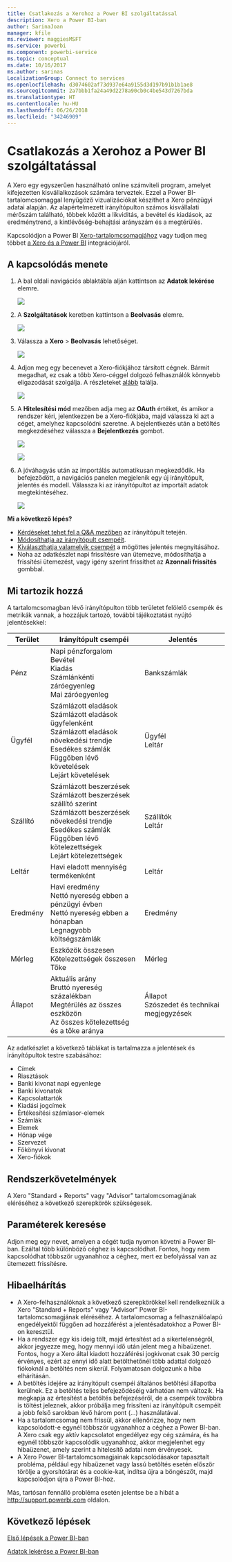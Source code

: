 ```yaml
---
title: Csatlakozás a Xerohoz a Power BI szolgáltatással
description: Xero a Power BI-ban
author: SarinaJoan
manager: kfile
ms.reviewer: maggiesMSFT
ms.service: powerbi
ms.component: powerbi-service
ms.topic: conceptual
ms.date: 10/16/2017
ms.author: sarinas
LocalizationGroup: Connect to services
ms.openlocfilehash: d3074602af73d937e64a9155d3d197b91b1b1ae8
ms.sourcegitcommit: 2a7bbb1fa24a49d2278a90cb0c4be543d7267bda
ms.translationtype: HT
ms.contentlocale: hu-HU
ms.lasthandoff: 06/26/2018
ms.locfileid: "34246909"
---
```

# <a name="connect-to-xero-with-power-bi"></a>Csatlakozás a Xerohoz a Power BI szolgáltatással
A Xero egy egyszerűen használható online számviteli program, amelyet kifejezetten kisvállalkozások számára terveztek. Ezzel a Power BI-tartalomcsomaggal lenyűgöző vizualizációkat készíthet a Xero pénzügyi adatai alapján. Az alapértelmezett irányítópulton számos kisvállalati mérőszám található, többek között a likviditás, a bevétel és kiadások, az eredménytrend, a kintlévőség-behajtási arányszám és a megtérülés.

Kapcsolódjon a Power BI [Xero-tartalomcsomagjához](https://app.powerbi.com/getdata/services/xero) vagy tudjon meg többet [a Xero és a Power BI](https://help.xero.com/Power-BI) integrációjáról.

## <a name="how-to-connect"></a>A kapcsolódás menete
1. A bal oldali navigációs ablaktábla alján kattintson az **Adatok lekérése** elemre.
   
   ![](media/service-connect-to-xero/getdata.png)
2. A **Szolgáltatások** keretben kattintson a **Beolvasás** elemre.
   
   ![](media/service-connect-to-xero/services.png)
3. Válassza a **Xero** \> **Beolvasás** lehetőséget.
   
   ![](media/service-connect-to-xero/connect.png)
4. Adjon meg egy becenevet a Xero-fiókjához társított cégnek. Bármit megadhat, ez csak a több Xero-céggel dolgozó felhasználók könnyebb eligazodását szolgálja. A részleteket [alább](#FindingParams) találja.
   
   ![](media/service-connect-to-xero/params.png)
5. A **Hitelesítési mód** mezőben adja meg az **OAuth** értéket, és amikor a rendszer kéri, jelentkezzen be a Xero-fiókjába, majd válassza ki azt a céget, amelyhez kapcsolódni szeretne. A bejelentkezés után a betöltés megkezdéséhez válassza a **Bejelentkezés** gombot.
   
    ![](media/service-connect-to-xero/creds.png)
   
    ![](media/service-connect-to-xero/creds2.png)
6. A jóváhagyás után az importálás automatikusan megkezdődik. Ha befejeződött, a navigációs panelen megjelenik egy új irányítópult, jelentés és modell. Válassza ki az irányítópultot az importált adatok megtekintéséhez.
   
     ![](media/service-connect-to-xero/dashboard.png)

**Mi a következő lépés?**

* [Kérdéseket tehet fel a Q&A mezőben](power-bi-q-and-a.md) az irányítópult tetején.
* [Módosíthatja az irányítópult csempéit](service-dashboard-edit-tile.md).
* [Kiválaszthatja valamelyik csempét](service-dashboard-tiles.md) a mögöttes jelentés megnyitásához.
* Noha az adatkészlet napi frissítésre van ütemezve, módosíthatja a frissítési ütemezést, vagy igény szerint frissíthet az **Azonnali frissítés** gombbal.

## <a name="whats-included"></a>Mi tartozik hozzá
A tartalomcsomagban lévő irányítópulton több területet felölelő csempék és metrikák vannak, a hozzájuk tartozó, további tájékoztatást nyújtó jelentésekkel:  

| Terület | Irányítópult csempéi | Jelentés |
| --- | --- | --- |
| Pénz |Napi pénzforgalom <br>Bevétel <br>Kiadás <br>Számlánkénti záróegyenleg <br>Mai záróegyenleg |Bankszámlák |
| Ügyfél |Számlázott eladások <br>Számlázott eladások ügyfelenként <br>Számlázott eladások növekedési trendje <br>Esedékes számlák <br>Függőben lévő követelések <br>Lejárt követelések |Ügyfél <br>Leltár |
| Szállító |Számlázott beszerzések <br>Számlázott beszerzések szállító szerint <br>Számlázott beszerzések növekedési trendje <br> Esedékes számlák <br>Függőben lévő kötelezettségek <br>Lejárt kötelezettségek |Szállítók <br>Leltár |
| Leltár |Havi eladott mennyiség termékenként |Leltár |
| Eredmény |Havi eredmény <br>Nettó nyereség ebben a pénzügyi évben <br>Nettó nyereség ebben a hónapban <br>Legnagyobb költségszámlák |Eredmény |
| Mérleg |Eszközök összesen <br>Kötelezettségek összesen <br>Tőke |Mérleg |
| Állapot |Aktuális arány <br>Bruttó nyereség százalékban <br> Megtérülés az összes eszközön <br>Az összes kötelezettség és a tőke aránya |Állapot <br>Szószedet és technikai megjegyzések |

Az adatkészlet a következő táblákat is tartalmazza a jelentések és irányítópultok testre szabásához:  

* Címek  
* Riasztások  
* Banki kivonat napi egyenlege  
* Banki kivonatok  
* Kapcsolattartók  
* Kiadási jogcímek  
* Értékesítési számlasor-elemek  
* Számlák  
* Elemek  
* Hónap vége  
* Szervezet  
* Főkönyvi kivonat  
* Xero-fiókok

## <a name="system-requirements"></a>Rendszerkövetelmények
A Xero "Standard + Reports" vagy "Advisor" tartalomcsomagjának eléréséhez a következő szerepkörök szükségesek.

<a name="FindingParams"></a>

## <a name="finding-parameters"></a>Paraméterek keresése
Adjon meg egy nevet, amelyen a cégét tudja nyomon követni a Power BI-ban. Ezáltal több különböző céghez is kapcsolódhat. Fontos, hogy nem kapcsolódhat többször ugyanahhoz a céghez, mert ez befolyással van az ütemezett frissítésre.   

## <a name="troubleshooting"></a>Hibaelhárítás
* A Xero-felhasználóknak a következő szerepkörökkel kell rendelkezniük a Xero "Standard + Reports" vagy "Advisor" Power BI-tartalomcsomagjának eléréséhez. A tartalomcsomag a felhasználóalapú engedélyektől függően ad hozzáférést a jelentésadatokhoz a Power BI-on keresztül.  
* Ha a rendszer egy kis ideig tölt, majd értesítést ad a sikertelenségről, akkor jegyezze meg, hogy mennyi idő után jelent meg a hibaüzenet. Fontos, hogy a Xero által kiadott hozzáférési jogkivonat csak 30 percig érvényes, ezért az ennyi idő alatt betölthetőnél több adattal dolgozó fiókoknál a betöltés nem sikerül. Folyamatosan dolgozunk a hiba elhárításán.
* A betöltés idejére az irányítópult csempéi általános betöltési állapotba kerülnek. Ez a betöltés teljes befejeződéséig várhatóan nem változik. Ha megkapja az értesítést a betöltés befejezéséről, de a csempék továbbra is töltést jeleznek, akkor próbálja meg frissíteni az irányítópult csempéit a jobb felső sarokban lévő három pont (...) használatával.
* Ha a tartalomcsomag nem frissül, akkor ellenőrizze, hogy nem kapcsolódott-e egynél többször ugyanahhoz a céghez a Power BI-ban. A Xero csak egy aktív kapcsolatot engedélyez egy cég számára, és ha egynél többször kapcsolódik ugyanahhoz, akkor megjelenhet egy hibaüzenet, amely szerint a hitelesítő adatai nem érvényesek.  
* A Xero Power BI-tartalomcsomagjainak kapcsolódásakor tapasztalt probléma, például egy hibaüzenet vagy lassú betöltés esetén először törölje a gyorsítótárat és a cookie-kat, indítsa újra a böngészőt, majd kapcsolódjon újra a Power BI-hoz.  

Más, tartósan fennálló probléma esetén jelentse be a hibát a http://support.powerbi.com oldalon.

## <a name="next-steps"></a>Következő lépések
[Első lépések a Power BI-ban](service-get-started.md)

[Adatok lekérése a Power BI-ban](service-get-data.md)

